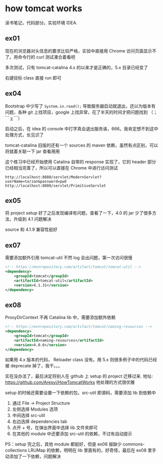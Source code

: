 # how tomcat works

读书笔记，代码部分。实验环境 IDEA.

## ex01

现在的浏览器对头信息的要求比较严格，实验中直接用 Chrome 访问页面显示不了。用命令行的 curl 测试凑合着看吧

多次测试，只有 tomcat-catalina 4.x 的以来才是正确的，5.x 目录已经变了

右键目标 class 直接 run 即可

## ex04

Bootstrap 中少写了 `System.in.read();` 导致服务器启动就退出，还以为版本有问题，各种 git 上找项目，google 上找异常，花了半天的时间才把问题找到 （；￣ェ￣）

启动之后，在 idea 的 console 中打字真会退出服务诶，666。我肯定想不到这中处理方式，长见识了

tomcat-catalina 旧版的还有一个 sources 的 maven 依赖，虽然有点区别，可以将就着关联一下 jar 查看用用

这个练习中已经开始使用 Catalina 自带的 response 实现了，它的 header 部分已经相当完善了，所以可以直接在 Chrome 中进行访问测试

```http
http://localhost:8080/servlet/ModernServlet?userName=tarzan&password=pwd
http://localhost:8080/servlet/PrimitiveServlet
```

## ex05

将 project setup 好了之后发现编译有问题，查看了一下，4.0 的 jar 少了很多方法，升级到 4.1 问题解决

source 和 4.1.9 兼容性挺好

## ex07

需要添加额外引用 tomcat-util 不然 log 会出问题，第一次访问很慢

```xml
<!-- https://mvnrepository.com/artifact/tomcat/tomcat-util -->
<dependency>
    <groupId>tomcat</groupId>
    <artifactId>tomcat-util</artifactId>
    <version>4.1.31</version>
</dependency>
```

## ex08

ProxyDirContext 不再 Catalina lib 中，需要添加额外依赖

```xml
<!-- https://mvnrepository.com/artifact/tomcat/naming-resources -->
<dependency>
    <groupId>tomcat</groupId>
    <artifactId>naming-resources</artifactId>
    <version>4.0.6</version>
</dependency>
```

如果用 4.x 版本的代码， Reloader class 没有。用 5.x 则很多例子中的代码已经被 deprecate 掉了，我干。。。

实在没办法了，最后决定将别人在 github 上 setup 的 project 迁移过来. 地址: https://github.com/Aresyi/HowTomcatWorks 他处理的方式很优雅

setup 的时候还需要设置一下依赖的包，src-util 即源码，需要添加 lib 到依赖中

1. 通过 File -> Project Structure
2. 左侧选择 Modules 选项 
3. 中间选择 src-util
4. 右边选择 dependencies tab
5. 点开 + 号，在弹出界面中选择 lib 文件夹即可
6. 在其他的 module 中还要添加 src-util 的依赖，不过有自动提示

PS：setup 完之后，其他 module 都挺好，但是 ex08 报缺少 commons-collections LRUMap 的依赖，明明在 lib 里面有的，好奇怪，最后在 ex08 里手动添加了一下依赖，问题解决

